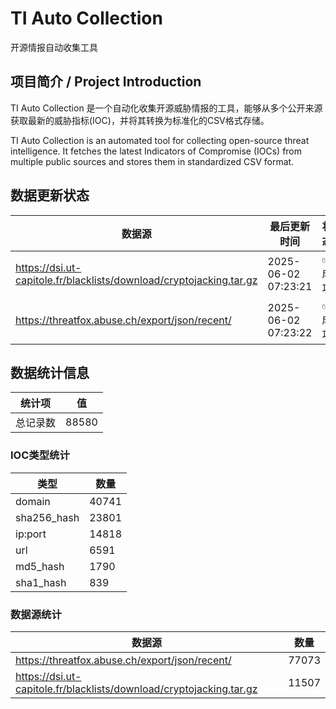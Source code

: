 # TI Auto Collection

 开源情报自动收集工具

## 项目简介 / Project Introduction

TI Auto Collection 是一个自动化收集开源威胁情报的工具，能够从多个公开来源获取最新的威胁指标(IOC)，并将其转换为标准化的CSV格式存储。

TI Auto Collection is an automated tool for collecting open-source threat intelligence. It fetches the latest Indicators of Compromise (IOCs) from multiple public sources and stores them in standardized CSV format.

## 数据更新状态

| 数据源 | 最后更新时间 | 状态 |
|--------|------------|------|
| https://dsi.ut-capitole.fr/blacklists/download/cryptojacking.tar.gz | 2025-06-02 07:23:21 | ✅ 成功 |
| https://threatfox.abuse.ch/export/json/recent/ | 2025-06-02 07:23:22 | ✅ 成功 |




































































## 数据统计信息

| 统计项 | 值 |
|--------|----|
| 总记录数 | 88580 |

### IOC类型统计

| 类型 | 数量 |
|------|------|
| domain | 40741 |
| sha256_hash | 23801 |
| ip:port | 14818 |
| url | 6591 |
| md5_hash | 1790 |
| sha1_hash | 839 |

### 数据源统计

| 数据源 | 数量 |
|--------|------|
| https://threatfox.abuse.ch/export/json/recent/ | 77073 |
| https://dsi.ut-capitole.fr/blacklists/download/cryptojacking.tar.gz | 11507 |
